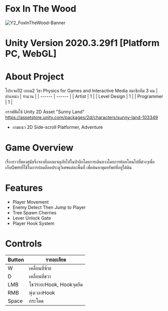 # Fox In The Wood
![Y2_FoxInTheWood-Banner](https://user-images.githubusercontent.com/48912221/221407078-10c796c6-1b00-4e9d-b699-4150635652d3.png)

# Unity Version 2020.3.29f1 [Platform PC, WebGL]
# About Project
โปรเจคปี2 เทอม2
วิชา Physics for Games and Interactive Media
สมาชิกทีม 3 คน
| ตำแหน่ง | จำนวน |
| ------ | ------ |
| Artist | 1 |
| Level Design | 1 |
| Programmer | 1 |

กราฟฟิคใช้ Unity 2D Asset "Sunny Land"
https://assetstore.unity.com/packages/2d/characters/sunny-land-103349

- เกมแนว 2D Side-scroll Platformer, Adventure

# Game Overview
เรื่องราวที่ของสุนัขจิ้งจองที่ออกผจญภัยไปในป่าลึกโดยการเดินทางโดยการห้อยโหนไปที่ต่างๆเพื่อเก็บGemที่ใช้ในการปลดล็อคประตูวิเศษแต่ละพื้นที่ เพื่อค้นหาขุมทรัพย์ที่อยู่ใต้ดิน

# Features
- Player Movement
- Enemy Detect Then Jump to Player
- Tree Spawn Cherries
- Lever Unlock Gate
- Player Hook System

# Controls
| Button | รายละเอียด |
| ------ | ------ |
| W | เคลื่อนที่ซ้าย |
| D | เคลื่อนที่ขวา |
| LMB | โชว์ระยะHook, Hookจุดยึด |
| RMB | พุ่งเวลาHook |
| Space | กระโดด |
